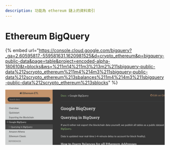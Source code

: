 ```yaml
---
description: 功能為 ethereum 鏈上的資料索引
---
```


# Ethereum BigQuery

{% embed url="https://console.cloud.google.com/bigquery?_ga=2.60595817.-559581631.1620981525&d=crypto_ethereum&p=bigquery-public-data&page=table&project=encoded-alpha-180610&t=blocks&ws=%211m14%211m3%213m2%211sbigquery-public-data%212scrypto_ethereum%211m4%214m3%211sbigquery-public-data%212scrypto_ethereum%213sbalances%211m4%214m3%211sbigquery-public-data%212scrypto_ethereum%213sblocks" %}

![](<.gitbook/assets/截圖 2021-11-02 下午3.54.20.png>)
